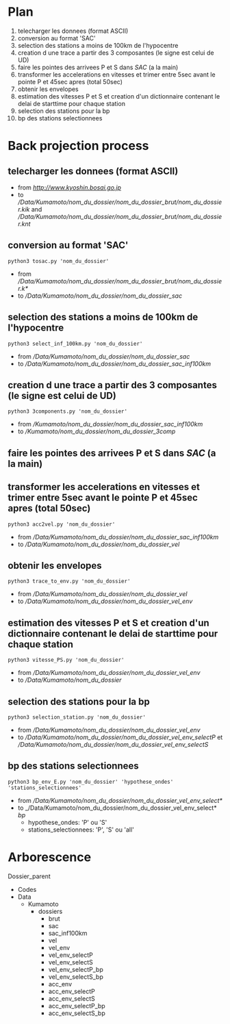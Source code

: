 # Plan

1. telecharger les donnees (format ASCII)
2. conversion au format 'SAC'
3. selection des stations a moins de 100km de l'hypocentre
4. creation d une trace a partir des 3 composantes (le signe est celui de UD)
5. faire les pointes des arrivees P et S dans _SAC_ (a la main)
6. transformer les accelerations en vitesses et trimer entre 5sec avant le pointe P et 45sec apres (total 50sec)
7. obtenir les envelopes
8. estimation des vitesses P et S et creation d'un dictionnaire contenant le delai de starttime pour chaque station
9. selection des stations pour la bp
10. bp des stations selectionnees

# Back projection process

## telecharger les donnees (format ASCII)

- from _http://www.kyoshin.bosai.go.jp_
- to _/Data/Kumamoto/nom_du_dossier/nom_du_dossier_brut/nom_du_dossier.kik_ and _/Data/Kumamoto/nom_du_dossier/nom_du_dossier_brut/nom_du_dossier.knt_

## conversion au format 'SAC'

`python3 tosac.py 'nom_du_dossier'` 
- from _/Data/Kumamoto/nom_du_dossier/nom_du_dossier_brut/nom_du_dossier.k*_
- to _/Data/Kumamoto/nom_du_dossier/nom_du_dossier_sac_

## selection des stations a moins de 100km de l'hypocentre

`python3 select_inf_100km.py 'nom_du_dossier'`
- from _/Data/Kumamoto/nom_du_dossier/nom_du_dossier_sac_
- to _/Data/Kumamoto/nom_du_dossier/nom_du_dossier_sac_inf100km_

## creation d une trace a partir des 3 composantes (le signe est celui de UD)

`python3 3components.py 'nom_du_dossier'`
- from _/Kumamoto/nom_du_dossier/nom_du_dossier_sac_inf100km_
- to _/Kumamoto/nom_du_dossier/nom_du_dossier_3comp_

## faire les pointes des arrivees P et S dans _SAC_ (a la main)

## transformer les accelerations en vitesses et trimer entre 5sec avant le pointe P et 45sec apres (total 50sec)

`python3 acc2vel.py 'nom_du_dossier'` 
- from _/Data/Kumamoto/nom_du_dossier/nom_du_dossier_sac_inf100km_
- to _/Data/Kumamoto/nom_du_dossier/nom_du_dossier_vel_

## obtenir les envelopes

`python3 trace_to_env.py 'nom_du_dossier'`
- from _/Data/Kumamoto/nom_du_dossier/nom_du_dossier_vel_
- to _/Data/Kumamoto/nom_du_dossier/nom_du_dossier_vel_env_

## estimation des vitesses P et S et creation d'un dictionnaire contenant le delai de starttime pour chaque station

`python3 vitesse_PS.py 'nom_du_dossier'`
- from _/Data/Kumamoto/nom_du_dossier/nom_du_dossier_vel_env_
- to _/Data/Kumamoto/nom_du_dossier_

## selection des stations pour la bp

`python3 selection_station.py 'nom_du_dossier'`
- from _/Data/Kumamoto/nom_du_dossier/nom_du_dossier_vel_env_
- to _/Data/Kumamoto/nom_du_dossier/nom_du_dossier_vel_env_selectP_ et _/Data/Kumamoto/nom_du_dossier/nom_du_dossier_vel_env_selectS_

## bp des stations selectionnees

`python3 bp_env_E.py 'nom_du_dossier' 'hypothese_ondes' 'stations_selectionnees'`
- from _/Data/Kumamoto/nom_du_dossier/nom_du_dossier_vel_env_select*_
- to _/Data/Kumamoto/nom_du_dossier/nom_du_dossier_vel_env_select* _bp_
   - hypothese_ondes: 'P' ou 'S'
   - stations_selectionnees: 'P', 'S' ou 'all'

# Arborescence

Dossier_parent

- Codes
- Data
  - Kumamoto
    - dossiers
      - brut
      - sac
      - sac_inf100km
      - vel
      - vel_env
      - vel_env_selectP
      - vel_env_selectS
      - vel_env_selectP_bp
      - vel_env_selectS_bp
      - acc_env
      - acc_env_selectP
      - acc_env_selectS
      - acc_env_selectP_bp
      - acc_env_selectS_bp












